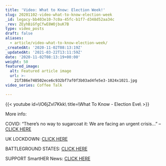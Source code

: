 ```yaml
---
title: 'Video: What to Know: Election Week!'
slug: 20201102-video-what-to-know-election-week
_id: legacy-bb403e10-7c0a-45fc-b1f7-d348d52aa34c
_rev: ZEyhBiGfgCfwE8WOjbuK7B
type: video_posts
draft: false
aliases:
  - article/video-what-to-know-election-week/
_createdAt: '2020-11-02T08:13:19Z'
_updatedAt: '2021-03-22T13:11:59Z'
date: '2020-11-02T08:13:19+00:00'
weight: 50
featured_image:
  alt: Featured article image
  url: >-
    21f386e748502ece6c932bf7af0f3b03ad4fe5e3-1024x1021.jpg
video_series: Coffee Talk

---
```

{{< youtube id=\lO6jZvI7Kkk\ title=\What To Know - Election Eve\ >}}

More info:

COVID: “There’s no way to sugarcoat it: We are facing an urgent crisis…” – [CLICK HERE](https://www.smarthernews.com/article/wisconsin-gov-tony-evers-covid/)

UK LOCKDOWN: [CLICK HERE](https://smarthernews.com/article/uk-prime-minister-boris-johnson-on-a-nationwide-lockdown-starting-on-thursday-november-5th-for-four-weeks-until-the-first-week-of-december-dec-2/)

BATTLEGROUND STATES: [CLICK HERE](https://smarthernews.com/election-2020-battleground-states/)

SUPPORT SmartHER News: [CLICK HERE](http://SMARTHERNEWS.COM/SHOP)